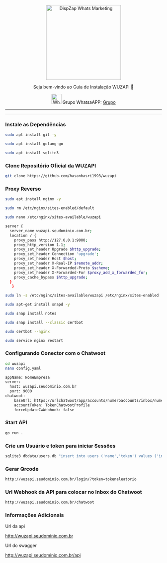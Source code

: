 <p align="center">
<img src="https://cwmkt.com.br/wp-content/uploads/2023/08/logo-github-cwmkt.svg" alt="DispZap Whats Marketing" width="240" />
<p align="center">Seja bem-vindo ao Guia de Instalação WUZAPI 🚀</p>
</p>
  
<p align="center">
<img src="https://whatsapp.com/favicon.ico" alt="WhatsAPP-logo" width="32" />
<span>Grupo WhatsaAPP: </span>
<a href="https://link.cwmkt.com.br/grupo-whats" target="_blank">Grupo</a>
</p>

<hr />
<hr />

### Instale as Dependências

```bash
sudo apt install git -y
```

```bash
sudo apt install golang-go
```

```bash
sudo apt install sqlite3
```

### Clone Repositório Oficial da WUZAPI

```bash
git clone https://github.com/hasanbasri1993/wuzapi
```

### Proxy Reverso

```bash
sudo apt install nginx -y
```

```bash
sudo rm /etc/nginx/sites-enabled/default
```

```bash
sudo nano /etc/nginx/sites-available/wuzapi
```

```bash
server {
  server_name wuzapi.seudominio.com.br;
  location / {
    proxy_pass http://127.0.0.1:9000;
    proxy_http_version 1.1;
    proxy_set_header Upgrade $http_upgrade;
    proxy_set_header Connection 'upgrade';
    proxy_set_header Host $host;
    proxy_set_header X-Real-IP $remote_addr;
    proxy_set_header X-Forwarded-Proto $scheme;
    proxy_set_header X-Forwarded-For $proxy_add_x_forwarded_for;
    proxy_cache_bypass $http_upgrade;
  }
   }
```

```bash
sudo ln -s /etc/nginx/sites-available/wuzapi /etc/nginx/sites-enabled
```

```bash
sudo apt-get install snapd -y
```

```bash
sudo snap install notes
```

```bash
sudo snap install --classic certbot
```

```bash
sudo certbot --nginx
```

```bash
sudo service nginx restart
```

### Configurando Conector com o Chatwoot

```bash
cd wuzapi
nano config.yaml
```

```bash
appName: NomeEmpresa
server: 
  host: wuzapi.seudominio.com.br
  port: 9000
chatwoot:
    baseUrl: https://urlchatwoot/app/accounts/numeroaccounts/inbox/numeroinbox
    accountToken: TokenChatwootProfile
    forceUpdateCwWebhook: false
```

### Start API

```bash
go run .
```

### Crie um Usuário e token para iniciar Sessões

```bash
sqlite3 dbdata/users.db "insert into users ('name','token') values ('instancia','tokenaleatorio')"
```

### Gerar Qrcode

```bash
http://wuzapi.seudominio.com.br/login/?token=tokenaleatorio
```

### Url Webhook da API para colocar no Inbox do Chatwoot

```bash
http://wuzapi.seudominio.com.br/chatwoot
```

### Informações Adicionais

Url da api 

http://wuzapi.seudominio.com.br

Url do swagger

http://wuzapi.seudominio.com.br/api



